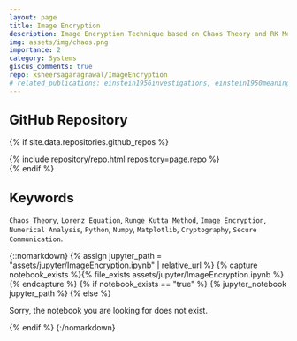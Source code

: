 ```yaml
---
layout: page
title: Image Encryption
description: Image Encryption Technique based on Chaos Theory and RK Method for confidentiality and protecting sensitive visual information.
img: assets/img/chaos.png
importance: 2
category: Systems
giscus_comments: true
repo: ksheersagaragrawal/ImageEncryption
# related_publications: einstein1956investigations, einstein1950meaning
---
```


## <span style="font-size: 24px;font-weight: bold;">GitHub Repository</span>
{% if site.data.repositories.github_repos %}
<div class="repositories d-flex flex-wrap flex-md-row flex-column justify-content-between align-items-center">
    {% include repository/repo.html repository=page.repo %}
</div>
{% endif %}

## <span style="font-size: 24px;font-weight: bold;">Keywords <a href="{{ site.baseurl }}/assets/pdf/image_encryption.pdf" title="IPython Notebook"><i class="fas fa-file-code"></i></a></span>
`Chaos Theory`, `Lorenz Equation`, `Runge Kutta Method`, `Image Encryption`, `Numerical Analysis`, `Python`, `Numpy`, `Matplotlib`, `Cryptography`, `Secure Communication`.

{::nomarkdown}
{% assign jupyter_path = "assets/jupyter/ImageEncryption.ipynb" | relative_url %}
{% capture notebook_exists %}{% file_exists assets/jupyter/ImageEncryption.ipynb %}{% endcapture %}
{% if notebook_exists == "true" %}
    {% jupyter_notebook jupyter_path %}
{% else %}
    <p>Sorry, the notebook you are looking for does not exist.</p>
{% endif %}
{:/nomarkdown}
